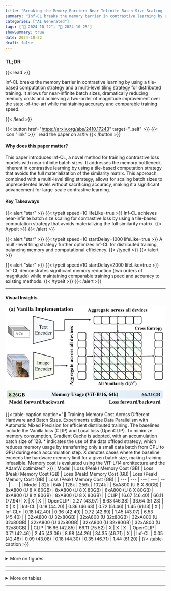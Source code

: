 ```yaml
---
title: "Breaking the Memory Barrier: Near Infinite Batch Size Scaling for Contrastive Loss"
summary: "Inf-CL breaks the memory barrier in contrastive learning by using a tile-based computation strategy and a multi-level tiling strategy for distributed training.  It allows for near-infinite batch sizes....."
categories: ["AI Generated"]
tags: ["🔖 2024-10-22", "🤗 2024-10-25"]
showSummary: true
date: 2024-10-22
draft: false
---
```


### TL;DR


{{< lead >}}

Inf-CL breaks the memory barrier in contrastive learning by using a tile-based computation strategy and a multi-level tiling strategy for distributed training.  It allows for near-infinite batch sizes, dramatically reducing memory costs and achieving a two-order of magnitude improvement over the state-of-the-art while maintaining accuracy and comparable training speed.

{{< /lead >}}


{{< button href="https://arxiv.org/abs/2410.17243" target="_self" >}}
{{< icon "link" >}} &nbsp; read the paper on arXiv
{{< /button >}}

#### Why does this paper matter?
This paper introduces Inf-CL, a novel method for training contrastive loss models with near-infinite batch sizes.  It addresses the memory bottleneck inherent in contrastive learning by using a tile-based computation strategy that avoids the full materialization of the similarity matrix. This approach, combined with a multi-level tiling strategy, allows for scaling batch sizes to unprecedented levels without sacrificing accuracy, making it a significant advancement for large-scale contrastive learning.
#### Key Takeaways

{{< alert "star" >}}
{{< typeit speed=10 lifeLike=true >}} Inf-CL achieves near-infinite batch size scaling for contrastive loss by using a tile-based computation strategy that avoids materializing the full similarity matrix. {{< /typeit >}}
{{< /alert >}}

{{< alert "star" >}}
{{< typeit speed=10 startDelay=1000 lifeLike=true >}} A multi-level tiling strategy further optimizes Inf-CL for distributed training, balancing memory and computational efficiency. {{< /typeit >}}
{{< /alert >}}

{{< alert "star" >}}
{{< typeit speed=10 startDelay=2000 lifeLike=true >}} Inf-CL demonstrates significant memory reduction (two orders of magnitude) while maintaining comparable training speed and accuracy to existing methods. {{< /typeit >}}
{{< /alert >}}

------
#### Visual Insights



![](figures/figures_2_0.png "🔼 Figure 2: (a) Vanilla implementation of contrastive loss gathers features to all devices to calculate all similarity simultaneously, where the similarity with squared complexity are repeatedly stored in all devices, causing huge memory costs for loss calculation when batch size increases. (b) Our Inf-CL significant decreases the memory cost by serial and distributed tile-wise computation.")





{{< table-caption caption="🔽 Training Memory Cost Across Different Hardware and Batch Sizes. Experiments utilize Data Parallelism with Automatic Mixed Precision for efficient distributed training. The baselines include the Vanilla loss (CLIP) and Local loss (OpenCLIP). To minimize memory consumption, Gradient Cache is adopted, with an accumulation batch size of 128. * indicates the use of the data offload strategy, which reduces memory usage by transferring only a small data batch from CPU to GPU during each accumulation step. X denotes cases where the baseline exceeds the hardware memory limit for a given batch size, making training infeasible. Memory cost is evaluated using the ViT-L/14 architecture and the AdamW optimizer." >}}
| Model | Loss (Peak) Memory Cost (GB) | Loss (Peak) Memory Cost (GB) | Loss (Peak) Memory Cost (GB) | Loss (Peak) Memory Cost (GB) | Loss (Peak) Memory Cost (GB) |
| --- | --- | --- | --- | --- | --- |
| Model | 32k | 64k | 128k | 256k | 1024k |
| 8xA800 (U 8 X 80GB) | 8xA800 (U 8 X 80GB) | 8xA800 (U 8 X 80GB) | 8xA800 (U 8 X 80GB) | 8xA800 (U 8 X 80GB) | 8xA800 (U 8 X 80GB) |
| CLIP | 16.67 (46.40) | 66.11 (77.94) | X | X | X |
| OpenCLIP | 2.27 (43.97) | 8.63 (46.38) | 33.64 (51.23) | X | X |
| Inf-CL | 0.18 (44.20) | 0.36 (46.63) | 0.72 (51.46) | 1.45 (61.13) | X |
| Inf-CL* | 0.18 (42.40) | 0.36 (42.49) | 0.72 (42.69) | 1.45 (43.07) | 6.53 (45.40) |
| 32xA800 (U 32x80GB) | 32xA800 (U 32x80GB) | 32xA800 (U 32x80GB) | 32xA800 (U 32x80GB) | 32xA800 (U 32x80GB) | 32xA800 (U 32x80GB) |
| CLIP | 16.66 (42.85) | 66.11 (75.52) | X | X | X |
| OpenCLIP | 0.71 (42.46) | 2.45 (43.06) | 8.98 (44.26) | 34.35 (46.71) | X |
| Inf-CL | 0.05 (42.48) | 0.09 (43.08) | 0.18 (44.30) | 0.35 (46.71) | 1.44 (61.20) |
{{< /table-caption >}}


------



<details>
<summary>More on figures
</summary>


![](figures/figures_2_1.png "🔼 Figure 2: (a) Vanilla implementation of contrastive loss gathers features to all devices to calculate all similarity simultaneously, where the similarity with squared complexity are repeatedly stored in all devices, causing huge memory costs for loss calculation when batch size increases. (b) Our Inf-CL significant decreases the memory cost by serial and distributed tile-wise computation.")

![](figures/figures_4_0.png "🔼 Figure 1: GPU memory usage comparison between Inf-CL and previous methods (CLIP, Open-CLIP). The dashed line marks the common GPU memory limit. Memory costs exceeding the bottleneck of 80G A800 are estimated by curve fitting. Left: With 8×A800, CLIP and OpenCLIP's memory consumption increases quadratically, while Inf-CL achieves linear growth, reducing memory costs by 78× at a batch size of 256k. Right: At a batch size of 1024k, even with 128 GPUs, previous methods exceed memory limits, whereas Inf-CL reduces memory demand by 281×.")

![](figures/figures_5_0.png "🔼 Figure 3: Multi-level tiling strategy. Top: for cross-GPU tiling, each GPU is assigned with multiple rows. The computation and the column-wise communication are performed asynchronously to reduce the cost. Bottom: for in-GPU tiling, the calculations in each GPU are further divided into tiles and the row-wise calculation is distributed to multiple CUDA cores. The accumulative operations of each row are merged into one kernel for reducing I/O times between SRAM and HBM.")


</details>

------







------

<details>
<summary>More on tables
</summary>


{{< table-caption caption="🔽 Training Memory Cost Across Different Hardware and Batch Sizes. Experiments utilize Data Parallelism with Automatic Mixed Precision for efficient distributed training. The baselines include the Vanilla loss (CLIP) and Local loss (OpenCLIP). To minimize memory consumption, Gradient Cache is adopted, with an accumulation batch size of 128.  * indicates the use of the data offload strategy, which reduces memory usage by transferring only a small data batch from CPU to GPU during each accumulation step. X denotes cases where the baseline exceeds the hardware memory limit for a given batch size, making training infeasible. Memory cost is evaluated using the ViT-L/14 architecture and the AdamW optimizer." >}}
| Budget | Maximum Batch Size (Loss Memory Cost) | Maximum Batch Size (Loss Memory Cost) | Maximum Batch Size (Loss Memory Cost) | Improvement (Ours / Sota) |
| --- | --- | --- | --- | --- |
| Budget | CLIP | OpenCLIP | Inf-CL | Improvement (Ours / Sota) |
| ViT-B/16 | ViT-B/16 | ViT-B/16 | ViT-B/16 | ViT-B/16 |
| 8xA800 32x A800 | 68k (74.39 GB) | 172k (59.95 GB) | 800k (3.01 GB) | 4.65 (800k/172k) |
| 8xA800 32x A800 | 68k (74.39 GB) | 360k (66.29 GB) | 3456k (3.27 GB) | 9.60 (3456k/360k) |
| ViT-L/14 | ViT-L/14 | ViT-L/14 | ViT-L/14 | ViT-L/14 |
| 8xA800 32xA800 | 64k (66.11 GB) | 152k (47.23 GB) | 448k (2.52 GB) | 2.94 (448k/152k) |
| 8xA800 32xA800 | 64k (66.11 GB) | 352k (64.13 GB) | 2048k (2.89 GB) | 5.82 (2048k/256k) |
| ViT-L/14 w/ data offload | ViT-L/14 w/ data offload | ViT-L/14 w/ data offload | ViT-L/14 w/ data offload | ViT-L/14 w/ data offload |
| 8xA800 32xA800 | 64k (66.11 GB) | 184k (69.10 GB) | 4096k (26.12 GB) | 22.26 (4096k/184k) |
| 8xA800 32xA800 | 64k (66.11 GB) | 368k (64.13 GB) | 12288k (19.59 GB) | 33.39 (12288k/368k) |
{{< /table-caption >}}

{{< table-caption caption="🔽 Training Memory Cost Across Different Hardware and Batch Sizes." >}}
| Require: Saved intermediate variables from the forward pass: visual textual | Require: Saved intermediate variables from the forward pass: visual textual |
| --- | --- |
|  | features I E Rbxc, features T E Rbxc. the local LSE vector l E Rb. , The row-wise and column-wise size of a tile: tr and tc, |
| 1: | Divide I into Ir i = 1, 2, , Nr. |
|  | , where . . · |
| 2: | Divide T into Tj , where j = 1 2, . . · , nc. |
| 3: | Divide l into lr, where i = 1, 2, . · · , Nr. |
| 4: | Initialize gradients vectors: dI E Rtrxc and dT E Rtcxc. |
| 5: | for each In do |
| 6: | Load Ii and li from HBM to on-chip SRAM. |
| 7: | Initialize dIi = 0 E Rtrxc. |
| 8: | for j = 1 to [b//tc] do |
| 9: | Load To from HBM to on-chip SRAM. |
| 10: 11: | On chip, compute Xi,j = Ii · T⌀ E Rtrxtc. On chip, compute dXi⌀j = exp(Xi,j - lr) E Rtrxtc. |
| 12: | Update gradients dIi += dXi⌀j · T⌀. |
| 13: | Load dT) from HBM to on-chip SRAM. |
|  | dT⌀ += Ii · dXi,j. |
| 14: 15: | Write updated dT⌀ back to HBM. |
| 16: | end for |
| 17: | Write updated dI⌀ back to HBM. |
| 18: | end for |
| 19: | return dI(i.e. ai ), dT(i.e. 이정 ). |
{{< /table-caption >}}


</details>

------

